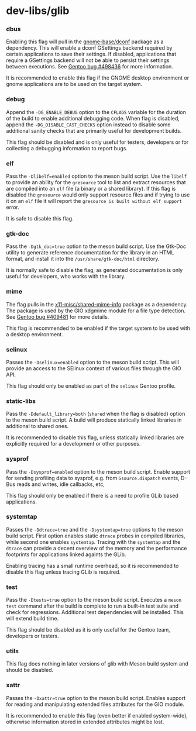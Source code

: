 # dev-libs/glib

### dbus
Enabling this flag will pull in the [gnome-base/dconf](../gnome-base/dconf.md) package as a dependency. This will enable a dconf GSettings backend required by certain applications to save their settings. If disabled, applications that require a GSettings backend will not be able to persist their settings between executions. See [Gentoo bug #498436](https://bugs.gentoo.org/498436) for more information.

It is recommended to enable this flag if the GNOME desktop environment or gnome applications are to be used on the target system.

### debug
Append the `-DG_ENABLE_DEBUG` option to the `CFLAGS` variable for the duration of the build to enable additional debugging code. When flag is disabled, append the `-DG_DISABLE_CAST_CHECKS` option instead to disable some additional sanity checks that are primarily useful for development builds.

This flag should be disabled and is only useful for testers, developers or for collecting a debugging information to report bugs.

### elf
Pass the `-Dlibelf=enabled` option to the meson build script. Use the `libelf` to provide an ability for the `gresource` tool to list and extract resources that are compiled into an `elf` file (a binary or a shared library). If this flag is disabled the `gresource` would only support resource files and if trying to use it on an `elf` file it will report the `gresource is built without elf support` error.

It is safe to disable this flag.

### gtk-doc
Pass the `-Dgtk_doc=true` option to the meson build script. Use the Gtk-Doc utility to generate reference documentation for the library in an HTML format, and install it into the `/usr/share/gtk-doc/html` directory.

It is normally safe to disable the flag, as generated documentation is only useful for developers, who works with the library.

### mime
The flag pulls in the [x11-misc/shared-mime-info](../x11-misc/shared-mime-info.md) package as a dependency. The package is used by the GIO xdgmime module for a file type detection. See [Gentoo bug #409481](https://bugs.gentoo.org/409481) for more details.

This flag is recommended to be enabled if the target system to be used with a desktop environment.

### selinux
Passes the `-Dselinux=enabled` option to the meson build script. This will provide an access to the SElinux context of various files through the GIO API.

This flag should only be enabled as part of the `selinux` Gentoo profile.

### static-libs
Pass the `-Ddefault_library=both` (`shared` when the flag is disabled) option to the meson build script. A build will produce statically linked libraries in additional to shared ones.

It is recommended to disable this flag, unless statically linked libraries are explicitly required for a development or other purposes.

### sysprof
Pass the `-Dsysprof=enabled` option to the meson build script. Enable support for sending profiling data to sysprof, e.g. from `Gsource.dispatch` events, D-Bus reads and writes, idle callbacks, etc,

This flag should only be enabled if there is a need to profile GLib based applications.

### systemtap
Passes the `-Ddtrace=true` and the `-Dsystemtap=true` options to the meson build script. First option enables static `dtrace` probes in compiled libraries, while second one enables `systemtap`. Tracing with the `systemtap` and the `dtrace` can provide a decent overview of the memory and the performance footprints for applications linked againts the GLib.

Enabling tracing has a small runtime overhead, so it is recommended to disable this flag unless tracing GLib is required.

### test
Pass the `-Dtests=true` option to the meson build script. Executes a `meson test` command after the build is complete to run a built-in test suite and check for regressions. Additional test dependencies will be installed. This will extend build time.

This flag should be disabled as it is only useful for the Gentoo team, developers or testers.

### utils
This flag does nothing in later versions of glib with Meson build system and should be disabled.

### xattr
Passes the `-Dxattr=true` option to the meson build script. Enables support for reading and manipulating extended files attributes for the GIO module.

It is recommended to enable this flag (even better if enabled system-wide), otherwise information stored in extended attributes might be lost.

